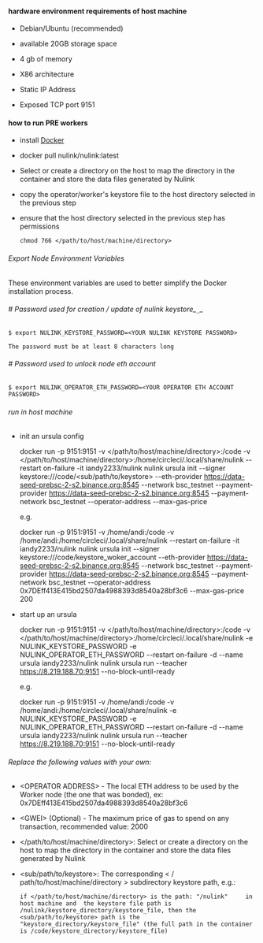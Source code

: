 
#### hardware environment requirements of host machine

* Debian/Ubuntu (recommended)

* available 20GB storage space

* 4 gb of memory

* X86 architecture

* Static IP Address

* Exposed TCP port 9151

#### how to run PRE workers

* install [Docker](https://docs.docker.com/install/)

* docker pull nulink/nulink:latest

* Select or create a directory on the host to map the directory in the container and store the data files generated by Nulink

* copy the operator/worker's keystore file to the host directory selected in the previous step

* ensure that the host directory selected in the previous step has permissions

  `chmod 766 </path/to/host/machine/directory>`

###### Export Node Environment Variables

These environment variables are used to better simplify the Docker installation process.


###### # Password used for creation / update of nulink keystore_`_`_

    $ export NULINK_KEYSTORE_PASSWORD=<YOUR NULINK KEYSTORE PASSWORD>
    
    The password must be at least 8 characters long


###### # Password used to unlock node eth account

    $ export NULINK_OPERATOR_ETH_PASSWORD=<YOUR OPERATOR ETH ACCOUNT PASSWORD>

###### run in host machine

* init an ursula config


     docker run  -p 9151:9151 -v </path/to/host/machine/directory>:/code -v </path/to/host/machine/directory>:/home/circleci/.local/share/nulink  --restart on-failure -it iandy2233/nulink nulink ursula init --signer keystore:///code/<sub/path/to/keystore> --eth-provider https://data-seed-prebsc-2-s2.binance.org:8545 --network bsc_testnet --payment-provider https://data-seed-prebsc-2-s2.binance.org:8545 --payment-network bsc_testnet --operator-address  <OPERATOR ADDRESS> --max-gas-price <GWEI>
  
   e.g.
 
   
     docker run  -p 9151:9151 -v /home/andi:/code -v /home/andi:/home/circleci/.local/share/nulink  --restart on-failure -it iandy2233/nulink nulink ursula init --signer keystore:///code/keystore_woker_account --eth-provider https://data-seed-prebsc-2-s2.binance.org:8545 --network bsc_testnet --payment-provider https://data-seed-prebsc-2-s2.binance.org:8545 --payment-network bsc_testnet --operator-address  0x7DEff413E415bd2507da4988393d8540a28bf3c6 --max-gas-price 200

* start up an ursula
    

    docker run  -p 9151:9151 -v </path/to/host/machine/directory>:/code -v </path/to/host/machine/directory>:/home/circleci/.local/share/nulink -e NULINK_KEYSTORE_PASSWORD -e NULINK_OPERATOR_ETH_PASSWORD --restart on-failure -d --name ursula iandy2233/nulink nulink ursula run --teacher https://8.219.188.70:9151 --no-block-until-ready

   e.g.


    docker run  -p 9151:9151 -v /home/andi:/code -v /home/andi:/home/circleci/.local/share/nulink -e NULINK_KEYSTORE_PASSWORD -e NULINK_OPERATOR_ETH_PASSWORD --restart on-failure -d --name ursula iandy2233/nulink nulink ursula run --teacher https://8.219.188.70:9151 --no-block-until-ready

[//]: # (###### or run in the docker container)

[//]: # ()
[//]: # (* run docker container:)

[//]: # ()
[//]: # (  `docker run  -p 9151:9151 -v </path/to/host/machine/directory>:/code --restart on-failure -it iandy2233/nulink /bin/bash`)

[//]: # ()
[//]: # ()
[//]: # (* init an ursula config:)

[//]: # ()
[//]: # (  `nulink ursula init --signer keystore:///code/<subpath/to/keystore> --eth-provider https://data-seed-prebsc-2-s2.binance.org:8545 --network bsc_testnet --payment-provider https://data-seed-prebsc-2-s2.binance.org:8545 --payment-network bsc_testnet --operator-address  0x7DEff413E415bd2507da4988393d8540a28bf3c6 --max-gas-price 2000`)

[//]: # ()
[//]: # ()
[//]: # (* start up an ursula:)

[//]: # ()
[//]: # (  `nulink ursula run --teacher https://8.219.188.70:9151 --no-block-until-ready`)



###### Replace the following values with your own:

   * \<OPERATOR ADDRESS> - The local ETH address to be used by the Worker node (the one that was bonded), ex: 0x7DEff413E415bd2507da4988393d8540a28bf3c6

   * \<GWEI> (Optional) - The maximum price of gas to spend on any transaction, recommended value: 2000
  
   *  </path/to/host/machine/directory>:  Select or create a directory on the host to map the directory in the container and store the data files generated by Nulink

   *  <sub/path/to/keystore>: The corresponding < / path/to/host/machine/directory > subdirectory keystore path, e.g.: 
    
        `if </path/to/host/machine/directory> is the path: "/nulink"     in host machine and 
           the keystore file path is /nulink/keystore_directory/keystore_file,
         then the <sub/path/to/keystore> path is the "keystore_directory/keystore_file" (the full path in the container is /code/keystore_directory/keystore_file)`      

